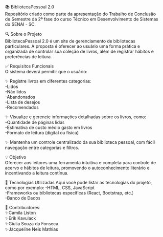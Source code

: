 📚 BibliotecaPessoal 2.0<br>
Repositório criado como parte da apresentação do Trabalho de Conclusão de Semestre da 2ª fase do curso Técnico em Desenvolvimento de Sistemas do SENAI - SC.

🔍 Sobre o Projeto<br>
BibliotecaPessoal 2.0 é um site de gerenciamento de bibliotecas particulares. A proposta é oferecer ao usuário uma forma prática e organizada de controlar sua coleção de livros, além de registrar hábitos e preferências de leitura.

✅ Requisitos Funcionais<br>
O sistema deverá permitir que o usuário:<br>

✨ Registre livros em diferentes categorias:<br>
-Lidos <br>
-Não lidos<br>
-Abandonados<br>
-Lista de desejos<br>
-Recomendados<br>

✨ Visualize e gerencie informações detalhadas sobre os livros, como:<br>
-Quantidade de páginas lidas<br>
-Estimativa de custo médio gasto em livros<br>
-Formato de leitura (digital ou física)<br>

✨ Mantenha um controle centralizado da sua biblioteca pessoal, com fácil navegação entre categorias e filtros.<br>

💡 Objetivo<br>
Oferecer aos leitores uma ferramenta intuitiva e completa para controle de acervo e hábitos de leitura, promovendo o autoconhecimento literário e incentivando a leitura contínua.<br>

🚀 Tecnologias Utilizadas
Aqui você pode listar as tecnologias do projeto, como por exemplo:
-HTML, CSS, JavaScript<br>
-Frameworks ou bibliotecas específicas (React, Bootstrap, etc.)<br>
-Banco de Dados <br>

👥 Contribuidores:<br>
✨Camila Liston<br>
✨Erik Kavulack<br>
✨Giulia Souza da Fonseca<br>
✨Jacqueline Neis Mathias<br>